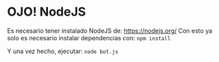 # OJO! NodeJS
Es necesario tener instalado NodeJS de: https://nodejs.org/
Con esto ya solo es necesario instalar dependencias con:
```npm install```

Y una vez hecho, ejecutar:
```node bot.js```
